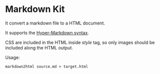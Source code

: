 

# Markdown Kit

It convert a markdown file to a HTML document.

It supports the [Hyper-Markdown syntax](https://www.npmjs.com/package/hyper-markdown).

CSS are included in the HTML inside *style* tag, so only images should be included along the HTML output.

Usage: 

`markdown2html source.md > target.html`


